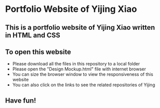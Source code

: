 # Portfolio Website of Yijing Xiao

## This is a portfolio website of Yijing Xiao written in HTML and CSS
## To open this website
- Please download all the files in this repository to a local folder
- Please open the "Design Mockup.html" file with internet browser
- You can size the browser window to view the responsiveness of this website
- You can also click on the links to see the related repositories of Yijing

## Have fun!
